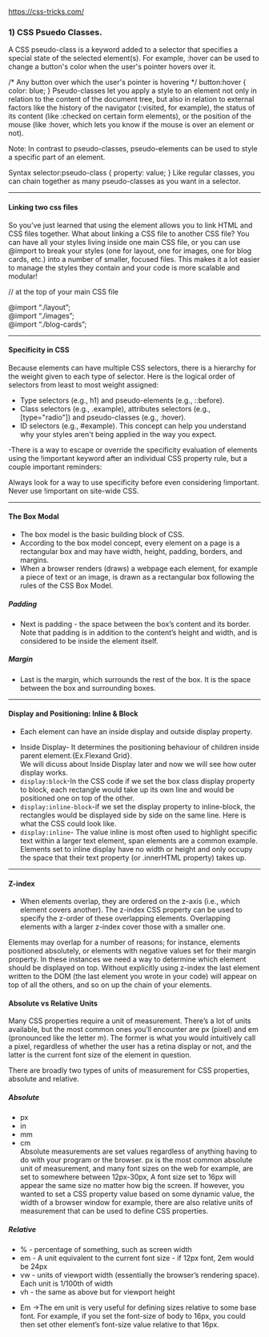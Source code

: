 https://css-tricks.com/  
### 1) CSS Psuedo Classes.
A CSS pseudo-class is a keyword added to a selector that specifies a special state of the selected element(s). For example, :hover can be used to change a button's color when the user's pointer hovers over it.

/* Any button over which the user's pointer is hovering */
button:hover {
  color: blue;
}
Pseudo-classes let you apply a style to an element not only in relation to the content of the document tree, but also in relation to external factors like the history of the navigator (:visited, for example), the status of its content (like :checked on certain form elements), or the position of the mouse (like :hover, which lets you know if the mouse is over an element or not).

Note: In contrast to pseudo-classes, pseudo-elements can be used to style a specific part of an element.

Syntax
selector:pseudo-class {
  property: value;
}
Like regular classes, you can chain together as many pseudo-classes as you want in a selector.

------------------------------------------------------------------------------------------------------
#### Linking two css files
So you’ve just learned that using the <link> element allows you to link HTML and CSS files together. What about linking a CSS file to another CSS file? You can have all your styles living inside one main CSS file, or you can use @import to break your styles (one for layout, one for images, one for blog cards, etc.) into a number of smaller, focused files. This makes it a lot easier to manage the styles they contain and your code is more scalable and modular!

// at the top of your main CSS file

@import “./layout”;  
@import “./images”;  
@import “./blog-cards”;

-----------------------------------------------------------------------------------

#### Specificity in CSS

Because elements can have multiple CSS selectors, there is a hierarchy for the weight given to each type of selector. Here is the logical order of selectors from least to most weight assigned:  

- Type selectors (e.g., h1) and pseudo-elements (e.g., ::before).  
- Class selectors (e.g., .example), attributes selectors (e.g., [type="radio"]) and pseudo-classes (e.g., :hover).  
- ID selectors (e.g., #example). 
This concept can help you understand why your styles aren't being applied in the way you expect.  

-There is a way to escape or override the specificity evaluation of elements using the !important keyword after an individual CSS property rule, but a couple important reminders:

Always look for a way to use specificity before even considering !important. Never use !important on site-wide CSS.

-------------------------------------------------------------------------------

#### The Box Modal  
- The box model is the basic building block of CSS.  
- According to the box model concept, every element on a page is a rectangular box and may have width, height, padding, borders, and margins.  
- When a browser renders (draws) a webpage each element, for example a piece of text or an image, is drawn as a rectangular box following the rules of the CSS Box Model.  

##### Padding  
* Next is padding - the space between the box’s content and its border. Note that padding is in addition to the content’s height and width, and is considered to be inside the element itself.

##### Margin  
* Last is the margin, which surrounds the rest of the box. It is the space between the box and surrounding boxes.  

-----------------------------------------------------------------------------------

#### Display and Positioning: Inline & Block  
* Each element can have an inside display and outside display property.  
- Inside Display- It determines the positioning behaviour of children inside parent element.{Ex.Flexand Grid}.  
We will dicuss about Inside Display later and now we will see how outer display works.  
- `display:block`-In the CSS code if we set the box class display property to block, each rectangle would take up its own line and would be positioned one on top of the other.  
- `display:inline-block`-if we set the display property to inline-block, the rectangles would be displayed side by side on the same line. Here is what the CSS could look like.
- `display:inline`- The value inline is most often used to highlight specific text within a larger text element, span elements are a common example. Elements set to inline display have no width or height and only occupy the space that their text property (or .innerHTML property) takes up.  
---------------------------------------------------------------------------------------------

#### Z-index  
- When elements overlap, they are ordered on the z-axis (i.e., which element covers another). The z-index CSS property can be used to specify the z-order of these overlapping elements. Overlapping elements with a larger z-index cover those with a smaller one.  

Elements may overlap for a number of reasons; for instance, elements positioned absolutely, or elements with negative values set for their margin property. In these instances we need a way to determine which element should be displayed on top. Without explicitly using z-index the last element written to the DOM (the last element you wrote in your code) will appear on top of all the others, and so on up the chain of your elements.  

#### Absolute vs Relative Units  
Many CSS properties require a unit of measurement. There’s a lot of units available, but the most common ones you’ll encounter are px (pixel) and em (pronounced like the letter m). The former is what you would intuitively call a pixel, regardless of whether the user has a retina display or not, and the latter is the current font size of the element in question.  

There are broadly two types of units of measurement for CSS properties, absolute and relative.  

##### Absolute  
- px  
- in  
- mm  
- cm  
Absolute measurements are set values regardless of anything having to do with your program or the browser. px is the most common absolute unit of measurement, and many font sizes on the web for example, are set to somewhere between 12px-30px, A font size set to 16px will appear the same size no matter how big the screen. If however, you wanted to set a CSS property value based on some dynamic value, the width of a browser window for example, there are also relative units of measurement that can be used to define CSS properties.  

##### Relative  
- % - percentage of something, such as screen width  
- em - A unit equivalent to the current font size - if 12px font, 2em would be 24px  
- vw - units of viewport width (essentially the browser’s rendering space). Each unit is 1/100th of width  
- vh - the same as above but for viewport height  

* Em ->The em unit is very useful for defining sizes relative to some base font. For example, if you set the font-size of body to 16px, you could then set other element’s font-size value relative to that 16px.
